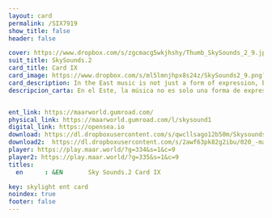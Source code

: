 ```yaml
---
layout: card
permalink: /SIX7919
show_title: false
header: false

cover: https://www.dropbox.com/s/zgcmacg5wkjhshy/Thumb_SkySounds_2_9.jpg?raw=1
suit_title: SkySounds.2
card_title: Card IX
card_image: https://www.dropbox.com/s/ml5lmnjhpx8s24z/SkySounds2_9.png?raw=1
card_description: In the East music is not just a form of expression, but a way of understanding the world. One can feel the rhythm of the land, the beat of the water, and the harmony of the wind. The present exists eternally, and through music, opposites can meet. In this world, one can experience the beauty of dissonance and the power of consonance, the tension and release. Music is not only a way of expressing emotions but also a way of understanding the natural cycles and the laws of physics and chemistry. It's a way of connecting with the world, and understanding the present, the past, and the future. Music is a reminder of the beauty of the present and the power of the eternal. It's a way of understanding that the present is this... 
descripcion_carta: En el Este, la música no es solo una forma de expresión, sino una forma de entender el mundo. Uno puede sentir el ritmo de la tierra, el pulso del agua y la armonía del viento. El presente existe eternamente, y a través de la música, los opuestos pueden encontrarse. En este mundo, se puede experimentar la belleza de la disonancia y el poder de la consonancia, la tensión y el alivio. La música no solo es una forma de expresar emociones, sino también una forma de comprender los ciclos naturales y las leyes de la física y la química. Es una manera de conectarse con el mundo y de entender el presente, el pasado y el futuro. La música es un recordatorio de la belleza del presente y del poder de lo eterno. Es una forma de comprender que el presente es esto…


ent_link: https://maarworld.gumroad.com/
physical_link: https://maarworld.gumroad.com/l/skysound1
digital_link: https://opensea.io
download: https://dl.dropboxusercontent.com/s/qwcllsago12b50m/Skysounds-2-IX.wav?raw=1
download2:  https://dl.dropboxusercontent.com/s/2awf63pk82g2ibu/020_-maar-sky-sounds.2-card_IX.wav?raw=1
player: https://play.maar.world/?g=334&s=1&c=9
player2: https://play.maar.world/?g=335&s=1&c=9
titles:
  en      : &EN       Sky Sounds.2 Card IX

key: skylight ent card 
noindex: true
footer: false
---
```

